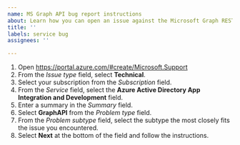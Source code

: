 ```yaml
---
name: MS Graph API bug report instructions
about: Learn how you can open an issue against the Microsoft Graph REST API.
title: ''
labels: service bug
assignees: ''

---
```


1. Open https://portal.azure.com/#create/Microsoft.Support
2. From the *Issue type* field, select **Technical**.
3. Select your subscription from the *Subscription* field.
4. From the *Service* field, select the **Azure Active Directory App Integration and Development** field.
5. Enter a summary in the *Summary* field.
6. Select **GraphAPI** from the *Problem type* field.
7. From the *Problem subtype* field, select the subtype the most closely fits the issue you encountered.
8. Select **Next** at the bottom of the field and follow the instructions.
